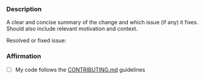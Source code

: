 <!--🔅🔅🔅🔅🔅🔅🔅🔅🔅🔅🔅🔅🔅🔅🔅🔅🔅🔅🔅🔅🔅🔅🔅🔅🔅🔅🔅🔅🔅🔅🔅

You can expedite processing of your PR by using this template to provide context
and additional information. Before actually opening a PR please make sure that it
does NOT fall into any of the following categories

🚫 Spam PRs (accidental or intentional) - these will result in a 7 / 30 / ∞ days ban from
interacting with the project depending on reoccurrence and severity. You can find more
information [here](https://pwning.owasp-juice.shop/companion-guide/latest/part3/contribution.html#_handling_of_spam_prs). 

🚫 Lazy typo fixing PRs - if you fix a typo in a file, your PR will only be merged
if all other typos in the same file are also fixed with the same PR

🔅🔅🔅🔅🔅🔅🔅🔅🔅🔅🔅🔅🔅🔅🔅🔅🔅🔅🔅🔅🔅🔅🔅🔅🔅🔅🔅🔅🔅🔅🔅🔅🔅-->

### Description

<!-- ✍️-->
A clear and concise summary of the change and which issue (if any) it fixes. Should also include relevant motivation and context.

Resolved or fixed issue: <!-- ✍️ Add GitHub issue number in format `#0000` or `none` -->

### Affirmation

- [ ] My  code follows the [CONTRIBUTING.md](https://github.com/juice-shop/juice-shop/blob/master/CONTRIBUTING.md) guidelines
